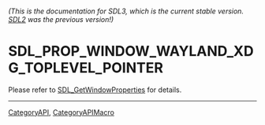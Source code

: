 ###### (This is the documentation for SDL3, which is the current stable version. [SDL2](https://wiki.libsdl.org/SDL2/) was the previous version!)
# SDL_PROP_WINDOW_WAYLAND_XDG_TOPLEVEL_POINTER

Please refer to [SDL_GetWindowProperties](SDL_GetWindowProperties) for details.

----
[CategoryAPI](CategoryAPI), [CategoryAPIMacro](CategoryAPIMacro)

